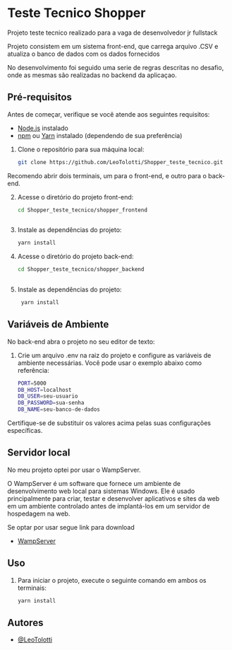 
# Teste Tecnico Shopper

Projeto teste tecnico realizado para a vaga de desenvolvedor jr fullstack

Projeto consistem em um sistema front-end, que carrega arquivo .CSV e atualiza o banco de dados com os dados fornecidos

No desenvolvimento foi seguido uma serie de regras descritas no desafio, onde as mesmas são realizadas no backend da aplicaçao.



## Pré-requisitos

Antes de começar, verifique se você atende aos seguintes requisitos:

- [Node.js](https://nodejs.org/) instalado
- [npm](https://www.npmjs.com/) ou [Yarn](https://yarnpkg.com/) instalado (dependendo de sua preferência)

1. Clone o repositório para sua máquina local:

   ```bash
   git clone https://github.com/LeoTolotti/Shopper_teste_tecnico.git  

Recomendo abrir dois terminais, um para o front-end, e outro para o back-end.

2. Acesse o diretório do projeto front-end:

   ```bash
   cd Shopper_teste_tecnico/shopper_frontend  
 
3. Instale as dependências do projeto:

   ```bash
   yarn install 

4. Acesse o diretório do projeto back-end:

   ```bash
   cd Shopper_teste_tecnico/shopper_backend 
 
5. Instale as dependências do projeto:

   ```bash
    yarn install  

## Variáveis de Ambiente

No back-end abra o projeto no seu editor de texto:

1. Crie um arquivo .env na raiz do projeto e configure as variáveis de ambiente necessárias. Você pode usar o exemplo abaixo como referência:
   ```bash
   PORT=5000
   DB_HOST=localhost
   DB_USER=seu-usuario
   DB_PASSWORD=sua-senha
   DB_NAME=seu-banco-de-dados
Certifique-se de substituir os valores acima pelas suas configurações específicas.

## Servidor local

No meu projeto optei por usar o WampServer.

O WampServer é um software que fornece um ambiente de desenvolvimento web local para sistemas Windows. Ele é usado principalmente para criar, testar e desenvolver aplicativos e sites da web em um ambiente controlado antes de implantá-los em um servidor de hospedagem na web.

Se optar por usar segue link para download
- [WampServer](https://www.wampserver.com/en/download-wampserver-64bits/) 

 ## Uso
1. Para iniciar o projeto, execute o seguinte comando em ambos os terminais:
   ```bash
   yarn install 
## Autores

- [@LeoTolotti](https://github.com/LeoTolotti)

